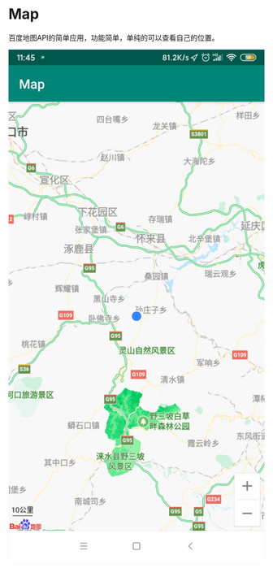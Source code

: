 # Map
百度地图API的简单应用，功能简单，单纯的可以查看自己的位置。

 ![image](https://github.com/cheng-hui/Map/blob/master/Screenshot_2020-03-21-11-45-19-816_com.example.ma.jpg)
